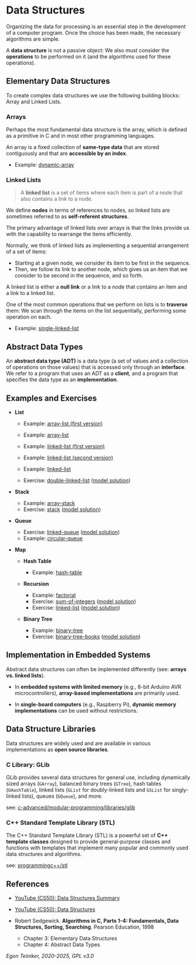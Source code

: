 # Data Structures

Organizing the data for processing is an essential step in the development 
of a computer program. Once the choice has been made, the necessary algorithms 
are simple.

A **data structure** is not a passive object: We also must consider the 
**operations** to be performed on it (and the algorithms used for these 
operations).


## Elementary Data Structures

To create complex data structures we use the following building blocks: 
Array and Linked Lists.

### Arrays
Perhaps the most fundamental data structure is the array, which is defined 
as a primitive in C and in most other programming languages.

An array is a fixed collection of **same-type data** that are stored 
contiguously and that are **accessible by an index**.

* Example: [dynamic-array](array/dynamic-array/)

### Linked Lists

> A **linked list** is a set of items where each item is part of 
> a node that also contains a link to a node.

We define **nodes** in terms of references to nodes, so linked lists 
are sometimes referred to as **self-referent structures**.

The primary advantage of linked lists over arrays is that the links 
provide us with the capability to rearrange the items efficiently.

Normally, we think of linked lists as implementing a sequential 
arrangement of a set of items: 
* Starting at a given node, we consider its item to be first in 
    the sequence. 
* Then, we follow its link to another node, which gives us an item 
    that we consider to be second in the sequence, and so forth.

A linked list is either a **null link** or a link to a node that 
contains an item and a link to a linked list.

One of the most common operations that we perform on lists is to 
**traverse** them: We scan through the items on the list sequentially, 
performing some operation on each.

* Example: [single-linked-list](linked-list/single-linked-list/)


## Abstract Data Types

An **abstract data type (ADT)** is a data type (a set of values and a 
collection of operations on those values) that is accessed only through 
an **interface**. We refer to a program that uses an ADT as a **client**, 
and a program that specifies the data type as an **implementation**.


## Examples and Exercises

* **List**
    * Example: [array-list (first version)](list/array-list-version1/)
    * Example: [array-list](list/array-list)

    * Example: [linked-list (first version)](list/linked-list-version1/)
    * Example: [linked-list (second version)](list/linked-list-version2/) 
    * Example: [linked-list](list/linked-list/)

    * Exercise: [double-linked-list](list/double-linked-list-exercise/) ([model solution](list/double-linked-list))

* **Stack**
    * Example: [array-stack](stack/array-stack/)
    * Exercise: [stack](stack/linked-stack-exercise) 
            ([model solution](stack/linked-stack))
            
* **Queue** 
    * Exercise: [linked-queue](queue/linked-queue-exercise) 
            ([model solution](queue/linked-queue))
    * Example: [circular-queue](queue/circular-queue/)        

* **Map**

    * **Hash Table**
        * Example: [hash-table](hash-table/)

    * **Recursion**
        * Example: [factorial](recursion/factorial/)
        * Exercise: [sum-of-integers](recursion/sum-of-integers-exercise/) 
                ([model solution](recursion/sum-of-integers))
        * Exercise: [linked-list](recursion/linked-list-exercise/) 
                ([model solution](recursion/linked-list))

    * **Binary Tree**
        * Example: [binary-tree](tree/binary-tree)
        * Exercise: [binary-tree-books](tree/binary-tree-books-exercise/) 
                ([model solution](tree/binary-tree-books))


## Implementation in Embedded Systems

Abstract data structures can often be implemented differently (see: **arrays vs. linked lists**).

* In **embedded systems with limited memory** (e.g., 8-bit Arduino AVR microcontrollers), 
    **array-based implementations** are primarily used.

* In **single-board computers** (e.g., Raspberry Pi), **dynamic memory implementations** can 
    be used without restrictions.


## Data Structure Libraries

Data structures are widely used and are available in various implementations 
as **open source libraries**.


### C Library: GLib 

GLib provides several data structures for general use, including dynamically 
sized arrays (`GArray`), balanced binary trees (`GTree`), hash tables 
(`GHashTable`), linked lists (`GList` for doubly-linked lists and `GSList` 
for singly-linked lists), queues (`GQueue`), and more. 

see: [c-advanced/modular-programming/libraries/glib](../../programming-c/c-advanced/modular-programming/libraries/glib/)


### C++ Standard Template Library (STL)

The C++ Standard Template Library (STL) is a powerful set of **C++ template classes** designed 
to provide general-purpose classes and functions with templates that implement many popular 
and commonly used data structures and algorithms.

see: [programmingc++/stl](../../programming-c++/stl/)


## References
* [YouTube (CS50): Data Structures Summary](https://youtu.be/3uGchQbk7g8)
* [YouTube (CS50): Data Structures](https://youtu.be/0euvEdPwQnQ?si=6P1fqGo5zsP9WsZu)

* Robert Sedgewick. **Algorithms in C, Parts 1-4: Fundamentals, Data Structures, Sorting, Searching**. Pearson Education, 1998 
    * Chapter 3: Elementary Data Structures
    * Chapter 4: Abstract Data Types
                 
*Egon Teiniker, 2020-2025, GPL v3.0*                       
